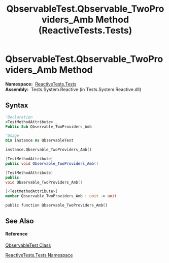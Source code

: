 ﻿---
title: QbservableTest.Qbservable_TwoProviders_Amb Method  (ReactiveTests.Tests)
TOCTitle: Qbservable_TwoProviders_Amb Method
ms:assetid: M:ReactiveTests.Tests.QbservableTest.Qbservable_TwoProviders_Amb
ms:mtpsurl: https://msdn.microsoft.com/en-us/library/reactivetests.tests.qbservabletest.qbservable_twoproviders_amb(v=VS.103)
ms:contentKeyID: 36619290
ms.date: 06/28/2011
mtps_version: v=VS.103
f1_keywords:
- ReactiveTests.Tests.QbservableTest.Qbservable_TwoProviders_Amb
dev_langs:
- CSharp
- JScript
- VB
- FSharp
- c++
---

# QbservableTest.Qbservable\_TwoProviders\_Amb Method

**Namespace:**  [ReactiveTests.Tests](hh289046\(v=vs.103\).md)  
**Assembly:**  Tests.System.Reactive (in Tests.System.Reactive.dll)

## Syntax

``` vb
'Declaration
<TestMethodAttribute> _
Public Sub Qbservable_TwoProviders_Amb
```

``` vb
'Usage
Dim instance As QbservableTest

instance.Qbservable_TwoProviders_Amb()
```

``` csharp
[TestMethodAttribute]
public void Qbservable_TwoProviders_Amb()
```

``` c++
[TestMethodAttribute]
public:
void Qbservable_TwoProviders_Amb()
```

``` fsharp
[<TestMethodAttribute>]
member Qbservable_TwoProviders_Amb : unit -> unit 
```

``` jscript
public function Qbservable_TwoProviders_Amb()
```

## See Also

#### Reference

[QbservableTest Class](hh315250\(v=vs.103\).md)

[ReactiveTests.Tests Namespace](hh289046\(v=vs.103\).md)

